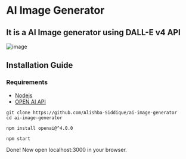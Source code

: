 # AI Image Generator

## It is a AI Image generator using DALL-E v4 API

![image](https://github.com/Alishba-Siddique/ai-image-generator/assets/97811058/f0fc02a9-6156-4c94-ad5f-81ee849c30af)


## Installation Guide

### Requirements
- [Nodejs](https://nodejs.org/en/download)
- [OPEN AI API](https://nodejs.org/en/download)

 ```shell
git clone https://github.com/Alishba-Siddique/ai-image-generator
cd ai-image-generator
```

 ```shell
npm install openai@^4.0.0
```

 ```shell
npm start
```

Done! Now open localhost:3000 in your browser.
